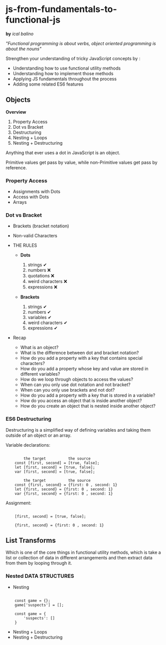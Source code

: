 # js-from-fundamentals-to-functional-js

**by** _ical balino_

_"Functional programming is about verbs, object oriented programming is about the nouns"_

Strengthen your understanding of tricky JavaScript concepts by : 
- Understanding how to use functional utility methods
- Understanding how to implement those methods
- Applying JS fundamentals throughout the process
- Adding some related ES6 features

## Objects

**Overview**
1. Property Access
2. Dot vs Bracket
3. Destructuring
4. Nesting + Loops  
5. Nesting + Destructuring

Anything that ever uses a dot in JavaScript is an object.

Primitive values get pass by value, while non-Primitive values get pass by reference.

### Property Access
- Assignments with Dots
- Access with Dots
- Arrays

### Dot vs Bracket
- Brackets (bracket notation)
- Non-valid Characters
- THE RULES
    - **Dots**
        1. strings ✔
        2. numbers ❌
        3. quotations ❌
        4. weird characters ❌
        5. expressions ❌
 
    - **Brackets**
        1. strings ✔
        2. numbers ✔
        3. variables ✔
        4. weird characters ✔
        5. expressions ✔

- Recap
    - What is an object?
    - What is the difference between dot and bracket notation?
    - How do you add a property with a key that contains special characters?
    - How do you add a property whose key and value are stored in different variables?
    - How do we loop through objects to access the values?
    - When can you only use dot notation and not bracket? 
    - When can you only use brackets and not dot?
    - How do you add a property with a key that is stored in a variable?
    - How do you access an object that is inside another object?
    - How do you create an object that is nested inside another object?

### ES6 Destructuring

Destructuring is a simplified way of defining variables and taking them outside of an object or an array.

Variable declarations:
```

        the target          the source
    const [first, second] = [true, false];
    let [first, second] = [true, false];
    var [first, second] = [true, false];

        the target          the source
    const {first, second} = {first: 0 , second: 1}
    let {first, second} = {first: 0 , second: 1}
    var {first, second} = {first: 0 , second: 1}

```

Assignment:
```

    [first, second] = [true, false];

    {first, second} = {first: 0 , second: 1}

```

## List Transforms

Which is one of the core things in functional utility methods, which is take a list or collection of data in different arrangements and then extract data from them by looping through it.

### Nested DATA STRUCTURES
- Nesting
```

    const game = {};
    game['suspects'] = [];

    const game = {
        'suspects': []
    }

```
- Nesting + Loops
- Nesting + Destructuring